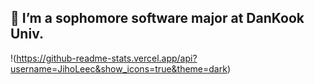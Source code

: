 ## 🌱 I’m a sophomore software major at DanKook Univ.


!(https://github-readme-stats.vercel.app/api?username=JihoLeec&show_icons=true&theme=dark)
